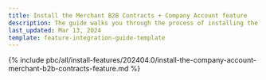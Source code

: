 ```yaml
---
title: Install the Merchant B2B Contracts + Company Account feature
description: The guide walks you through the process of installing the Company Account + Merchant B2B Contracts feature into the project.
last_updated: Mar 13, 2024
template: feature-integration-guide-template
---
```


{% include pbc/all/install-features/202404.0/install-the-company-account-merchant-b2b-contracts-feature.md %} <!-- To edit, see /_includes/pbc/all/install-features/202404.0/install-the-company-account-merchant-b2b-contracts-feature.md -->
